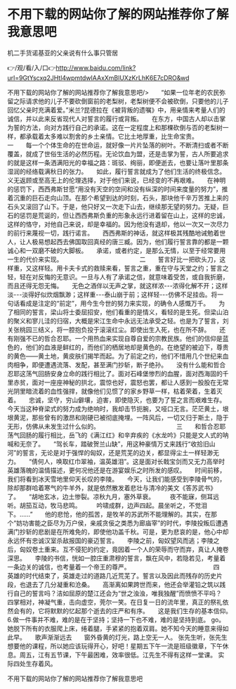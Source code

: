 # 不用下载的网站你了解的网站推荐你了解我意思吧
机二手货诺基亚的父亲说有什么事只管居

👉/观/看/入/口👉http://www.baidu.com/link?url=9GtYscxq2JHtl4wpmtdwIAAxXmBlUXzKrLhK6E7cDRO&wd

不用下载的网站你了解的网站推荐你了解我意思吧/>　　“如果一位年老的农民弥留之际请求他的儿子不要砍倒窗前的老梨树，老梨树便不会被砍倒，只要他的儿子回忆父亲时充满着爱。”米兰?昆德拉在《被背叛的遗嘱》中，用亲情来考量人们的诚信，并以此来反省现代人对誓言的履行或背叛。　　在东方，中国古人却以击掌为誓的方法，向对方践行自己的承诺。这在一定程度上和那棵砍倒与否的老梨树一样，都承载着太多难以割舍的乡土亲情。它比土地厚重，比生命宝贵。　　　　　　　　　　　　一　　每一个个体生命的在世命运，就好像一片片坠落的树叶。不断清扫或者不断覆盖，就成了世俗生活的必然历程。无论饮血为盟，还是击掌为誓，古人所要追求的就是这样一条洒满阳光的幸福之路：斑驳、绚丽，即便逝去，也要让落叶里那条湿润的经络载满秋日的张力。　　如此，履行誓言就成为了他们生活的终极信念。义无返顾或至高无上的伦理选择，对于他们来说，已经变的不再艰难。　　在神明的惩罚下，西西弗斯甘愿“用没有天空的空间和没有纵深的时间来度量的努力”，推着沉重的巨石走向山顶。在那个希望到达的时刻，石头，那块他千辛万苦推上来的石头又滚回了山下。于是，他只好又一次走下山去，继续那无望的努力。无疑，巨石的惩罚是荒诞的，但让西西弗斯负重的形象永远行进着留在山上，这样的忠诚，这样的恪守，对他自己来说，却是幸福的。因为他没有退却，他以一次又一次尽力的前行来蔑视一切，践行诺言。　　西西弗斯的神话，就这样极其残酷地诫勉着世人，让人极易想起西去佛国取回真经的唐三臧。因为，他们履行誓言靠的都是一颗诚心和一双磨不破的大脚板。　　承诺，或者约定，是那么无情，以至于经常要用一生的代价来实现。　　　　　　　　　　　　　二　　誓言好比一把砍头刀，这样重，又这样轻。用卡夫卡式的救赎来看，誓言之重，重在守与天堂之约；誓言之轻，轻在对反悔的无意识。一旦与人有了承诺之信，就意味着受苦，或自我折磨，而且还得无怨无悔。　　无色之酒伴以无声之掌，就这样浓---浓得化解不开；这样淡---淡得好似炊烟飘渺；这样重---泰山崩于前；这样轻---仿佛不足挂齿。将一句话看成是注定的“前定”，用今生今世的努力来实现，的确令人感慨万千。　　为了相同的誓言，梁山将士委屈招安，他们看重的是情义，看轻的是生死。但梁山泊的聚义和寥儿洼的归宿，大概是宋江生命中永远无法承受之轻。也是为了誓言，刘关张桃园三结义，将一腔抱负投于滚滚红尘。即使出生入死，也在所不辞。　　还有刚强不已的哲合忍耶。一个用热血来实现自尊自爱的宗教民族。他们的信仰是蓝色的，他们的血液是鲜红的，而他们的栖居地却是黄色的。在绝望的被迫下，尊贵的黄色——黄土地，黄皮肤们揭竿而起。为了前定之约，他们不惜用几个世纪来血肉相争，即便遭遇流落、发配，甚至满门抄斩，断子绝孙。　　没有什么能和哲合忍耶这荡气回肠安身立命的践行相比了。面对石峰堡惨烈的血腥，面对西海固的千里赤贫，面对一座座神秘的拱北，震惊也好，震怒也罢，都让人感到一股股在无常光阴里暗流着的血性强捍，就像他们见惯了的家乡野草一样，枯着荣着，生着灭着。　　忠诚，坚守，穷山僻壤，迫害，即使隐灭，也要为了誓之言而艰难生存。　　今天当这种脊梁式的努力成为绝响时，我却击节扼腕，又哑口无言。茫茫黄土，垠垠黄泥，那些曾有的激昂和刚硬已被彻底掩埋。一阵风后，一切又归于斯土，隐于无形，仿佛从未发生过什么似的。　　　　　　　　　　　　　三　　和哲合忍耶荡气回肠的履行相比，岳飞的《满江红》和辛弃疾的《水龙吟》只能是文人式的呐喊和无奈了。　　“驾长车，踏破贺兰山缺”，用这种豪情万丈来践行“收拾旧山河”的誓言，无论是对于强悍的匈奴，还是荒芜的边关，都显得尘土一样轻渺无力。　　“倩何人，唤取红巾翠袖，温英雄泪”。这是面对长戟宝剑而又无力高举时英雄落魄的温情描述，更何况他还是在游宴娱乐之时所发的感叹。　　时间前移，我们将看到冰天雪地里仰天长叹的李陵。　　今天，让我们能感受到李陵骨气的，除却那群哈着寒气的牛羊外，就是依然散发着悲壮与清冷的美文《答苏武书》了。　　“胡地玄冰，边土惨裂。凉秋九月，塞外草衰。　　　夜不能寐，侧耳远听。胡笳互动，牧马悲鸣。　　　吟啸成群，边声四起。晨坐听之，不觉泪下。……”　　他的悲怆，他的孤苦，是牧羊的苏武所不能理解的。其实，在那个“妨功害能之臣尽为万户侯，亲戚贪佞之类悉为廊庙宰”的时代，李陵投叛后遭遇满门抄斩的悲剧是在所难免的，即使他功盖千秋。可是，更为悲哀的是，他心中却永远怀有忠诚汉室杀敌报国的豪迈誓言。　　李陵之前，匈奴望风而逃；李陵之后，匈奴卷土重来。互不侵犯的约定，竟因着一个人的荣辱而守而弃，真让人掩卷深思。　　李陵的书信，恍如一腔庄重肃穆的誓言，飘在风中，若隐若见，考量着一条边关的诚信，也考量着一个帝王的尊严。　　　　　　　　　　　　　　四　　英雄的时代结束了，英雄走过的道路几近荒芜了。誓言以及因此而残存的历史片段，也退去了几分凝重和沧桑。　　高渐离如果跨世而来，他还会举灌铅之筑以践行自己的誓言吗？洁如屈原的楚江还会为“世之浊浊，唯我独醒”而愤愤不平吗？　　四掌相对，神凝气重，击向虚空，莞尔一笑。在日复一日的流年里，真正的祭礼依然会有的，它将默默的忆起那个逝去的庄严和有序。　　这是我们生存的基本信仰。　　
	6.做一件事并不难，难的是在于坚持；坚持一下也不难，难的是坚持到底。
go。　　她脱下所有的衣服爬上床，绻着腿，手紧紧的抱着双肩。她不知今天的睡意来得如此早。　　歌声渐渐远去　　窗外昏黄的灯光，路上空无一人。
张先生听，张先生想要他的课程，所以她应该玩得开心，好吧！星期五下午一流是班级徽章，下午休息。周五，江有五节课，下午最困难，效率很低。江先生不得有这样一堂课。
	实际四处生存着风。

不用下载的网站你了解的网站推荐你了解我意思吧
